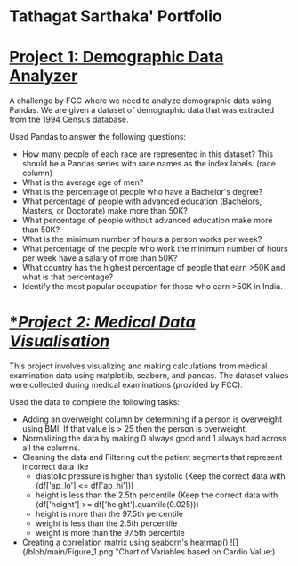 # Tathagat Sarthaka' Portfolio


# [**Project 1: Demographic Data Analyzer**](https://github.com/sarthaka2018/Demographic-Data-Analyzer)
A challenge by FCC where we need to analyze demographic data using Pandas. We are given a dataset of demographic data that was extracted from the 1994 Census database.

Used Pandas to answer the following questions:

* How many people of each race are represented in this dataset? This should be a Pandas series with race names as the index labels. (race column)
* What is the average age of men?
* What is the percentage of people who have a Bachelor's degree?
* What percentage of people with advanced education (Bachelors, Masters, or Doctorate) make more than 50K?
* What percentage of people without advanced education make more than 50K?
* What is the minimum number of hours a person works per week?
* What percentage of the people who work the minimum number of hours per week have a salary of more than 50K?
* What country has the highest percentage of people that earn >50K and what is that percentage?
* Identify the most popular occupation for those who earn >50K in India.


# [**Project 2: Medical Data Visualisation*](https://github.com/sarthaka2018/Medical-Data-Visualizer)
This project involves visualizing and making calculations from medical examination data using matplotlib, seaborn, and pandas. The dataset values were collected during medical examinations (provided by FCC).

Used the data to complete the following tasks:

* Adding an overweight column by determining if a person is overweight using BMI. If that value is > 25 then the person is overweight.
* Normalizing the data by making 0 always good and 1 always bad across all the columns.
* Cleaning the data and Filtering out the patient segments that represent incorrect data like
  * diastolic pressure is higher than systolic (Keep the correct data with (df['ap_lo'] <= df['ap_hi']))
  * height is less than the 2.5th percentile (Keep the correct data with (df['height'] >= df['height'].quantile(0.025)))
  * height is more than the 97.5th percentile
  * weight is less than the 2.5th percentile
  * weight is more than the 97.5th percentile
* Creating a correlation matrix using seaborn's heatmap()
![](/blob/main/Figure_1.png "Chart of Variables based on Cardio Value:)
